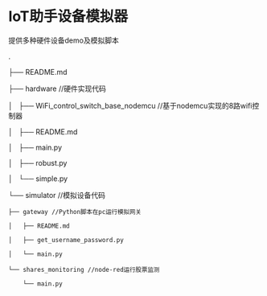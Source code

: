 # IoT助手设备模拟器

提供多种硬件设备demo及模拟脚本

.

├── README.md

├── hardware //硬件实现代码

│   ├── WiFi_control_switch_base_nodemcu //基于nodemcu实现的8路wifi控制器

│       ├── README.md

│       ├── main.py

│       ├── robust.py

│       └── simple.py

└── simulator //模拟设备代码

    ├── gateway //Python脚本在pc运行模拟网关

    │   ├── README.md

    │   ├── get_username_password.py

    │   └── main.py

    └── shares_monitoring //node-red运行股票监测

        └── main.py